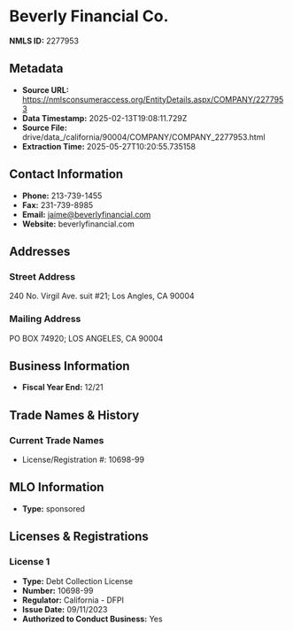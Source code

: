 # Beverly Financial Co.

**NMLS ID:** 2277953

## Metadata
- **Source URL:** https://nmlsconsumeraccess.org/EntityDetails.aspx/COMPANY/2277953
- **Data Timestamp:** 2025-02-13T19:08:11.729Z
- **Source File:** drive/data_/california/90004/COMPANY/COMPANY_2277953.html
- **Extraction Time:** 2025-05-27T10:20:55.735158

## Contact Information
- **Phone:** 213-739-1455
- **Fax:** 231-739-8985
- **Email:** jaime@beverlyfinancial.com
- **Website:** beverlyfinancial.com

## Addresses
### Street Address
240 No. Virgil Ave. suit #21; Los Angles, CA 90004

### Mailing Address
PO BOX 74920; LOS ANGELES, CA 90004

## Business Information
- **Fiscal Year End:** 12/21

## Trade Names & History
### Current Trade Names
- License/Registration #: 10698-99

## MLO Information
- **Type:** sponsored

## Licenses & Registrations

### License 1
- **Type:** Debt Collection License
- **Number:** 10698-99
- **Regulator:** California - DFPI
- **Issue Date:** 09/11/2023
- **Authorized to Conduct Business:** Yes
